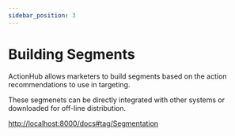 ```yaml
---
sidebar_position: 3
---
```


# Building Segments

ActionHub allows marketers to build segments based on the action recommendations to use in targeting.

These segmenets can be directly integrated with other systems or downloaded for off-line distribution.

[http://localhost:8000/docs#tag/Segmentation](http://localhost:8000/docs#tag/Segmentation)
